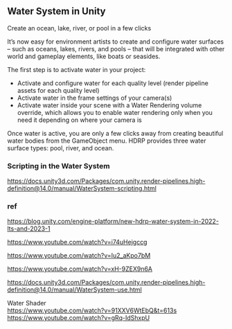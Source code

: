 ## Water System in Unity
Create an ocean, lake, river, or pool in a few clicks

It’s now easy for environment artists to create and configure water surfaces – such as oceans, lakes, rivers, and pools – that will be integrated with other world and gameplay elements, like boats or seasides.

The first step is to activate water in your project:

-   Activate and configure water for each quality level (render pipeline assets for each quality level)
-   Activate water in the frame settings of your camera(s)
-   Activate water inside your scene with a Water Rendering volume override, which allows you to enable water rendering only when you need it depending on where your camera is

Once water is active, you are only a few clicks away from creating beautiful water bodies from the GameObject menu. HDRP provides three water surface types: pool, river, and ocean.



### Scripting in the Water System
https://docs.unity3d.com/Packages/com.unity.render-pipelines.high-definition@14.0/manual/WaterSystem-scripting.html










### ref 
https://blog.unity.com/engine-platform/new-hdrp-water-system-in-2022-lts-and-2023-1

https://www.youtube.com/watch?v=i74uHejgccg

https://www.youtube.com/watch?v=Iu2_aKpo7bM

https://www.youtube.com/watch?v=xH-9ZEX9n6A

https://docs.unity3d.com/Packages/com.unity.render-pipelines.high-definition@14.0/manual/WaterSystem-use.html

Water Shader \
https://www.youtube.com/watch?v=91XXV6WtEbQ&t=613s \
https://www.youtube.com/watch?v=gRq-IdShxpU


